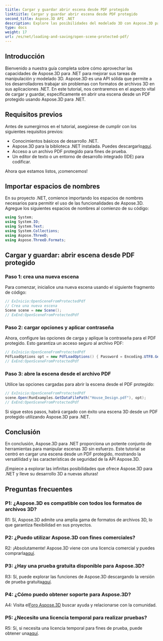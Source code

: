 ```yaml
---
tiitle: Cargar y guardar abrir escena desde PDF protegido
linktiitle: Cargar y guardar abrir escena desde PDF protegido
second_title: Aspose.3D API .NET
description: Explore las posibilidades del modelado 3D con Aspose.3D para .NET. Aprenda a abrir escenas de archivos PDF protegidos en nuestra guía paso a paso.
type: docs
weight: 17
url: /es/net/loading-and-saving/open-scene-protected-pdf/
---
```

## Introducción

Bienvenido a nuestra guía completa sobre cómo aprovechar las capacidades de Aspose.3D para .NET para mejorar sus tareas de manipulación y modelado 3D. Aspose.3D es una API sólida que permite a los desarrolladores trabajar sin problemas con formatos de archivos 3D en sus aplicaciones .NET. En este tutorial, nos centraremos en el aspecto vital de cargar y guardar, específicamente en abrir una escena desde un PDF protegido usando Aspose.3D para .NET.

## Requisitos previos

Antes de sumergirnos en el tutorial, asegúrese de cumplir con los siguientes requisitos previos:

- Conocimientos básicos de desarrollo .NET.
-  Aspose.3D para la biblioteca .NET instalada. Puedes descargarlo[aquí](https://releases.aspose.com/3d/net/).
- Acceso a un archivo PDF protegido para fines de prueba.
- Un editor de texto o un entorno de desarrollo integrado (IDE) para codificar.

Ahora que estamos listos, ¡comencemos!

## Importar espacios de nombres

En su proyecto .NET, comience importando los espacios de nombres necesarios para permitir el uso de las funcionalidades de Aspose.3D. Agregue los siguientes espacios de nombres al comienzo de su código:

```csharp
using System;
using System.IO;
using System.Text;
using System.Collections;
using Aspose.ThreeD;
using Aspose.ThreeD.Formats;
```

## Cargar y guardar: abrir escena desde PDF protegido

### Paso 1: crea una nueva escena

Para comenzar, inicialice una nueva escena usando el siguiente fragmento de código:

```csharp
// ExInicio:OpenSceneFromProtectedPdf
// Crea una nueva escena
Scene scene = new Scene();
// ExEnd:OpenSceneFromProtectedPdf
```

### Paso 2: cargar opciones y aplicar contraseña

Ahora, configure las opciones de carga y aplique la contraseña para el PDF protegido. Esto garantiza un acceso seguro al archivo PDF:

```csharp
// ExInicio:OpenSceneFromProtectedPdf
PdfLoadOptions opt = new PdfLoadOptions() { Password = Encoding.UTF8.GetBytes("password") };
// ExEnd:OpenSceneFromProtectedPdf
```

### Paso 3: abre la escena desde el archivo PDF

Utilice las opciones cargadas para abrir la escena desde el PDF protegido:

```csharp
// ExInicio:OpenSceneFromProtectedPdf
scene.Open(RunExamples.GetDataFilePath("House_Design.pdf"), opt);
// ExEnd:OpenSceneFromProtectedPdf
```

Si sigue estos pasos, habrá cargado con éxito una escena 3D desde un PDF protegido utilizando Aspose.3D para .NET.

## Conclusión

En conclusión, Aspose.3D para .NET proporciona un potente conjunto de herramientas para manipular escenas 3D sin esfuerzo. Este tutorial se centró en cargar una escena desde un PDF protegido, mostrando la versatilidad y las características de seguridad de la API Aspose.3D.

¡Empiece a explorar las infinitas posibilidades que ofrece Aspose.3D para .NET y lleve su desarrollo 3D a nuevas alturas!

## Preguntas frecuentes

### P1: ¿Aspose.3D es compatible con todos los formatos de archivos 3D?

R1: Sí, Aspose.3D admite una amplia gama de formatos de archivos 3D, lo que garantiza flexibilidad en sus proyectos.

### P2: ¿Puedo utilizar Aspose.3D con fines comerciales?

R2: ¡Absolutamente! Aspose.3D viene con una licencia comercial y puedes comprarla[aquí](https://purchase.aspose.com/buy).

### P3: ¿Hay una prueba gratuita disponible para Aspose.3D?

 R3: Sí, puede explorar las funciones de Aspose.3D descargando la versión de prueba gratuita[aquí](https://releases.aspose.com/).

### P4: ¿Cómo puedo obtener soporte para Aspose.3D?

 A4: Visita el[Foro Aspose.3D](https://forum.aspose.com/c/3d/18) buscar ayuda y relacionarse con la comunidad.

### P5: ¿Necesito una licencia temporal para realizar pruebas?

 R5: Sí, si necesita una licencia temporal para fines de prueba, puede obtener una[aquí](https://purchase.aspose.com/temporary-license/).